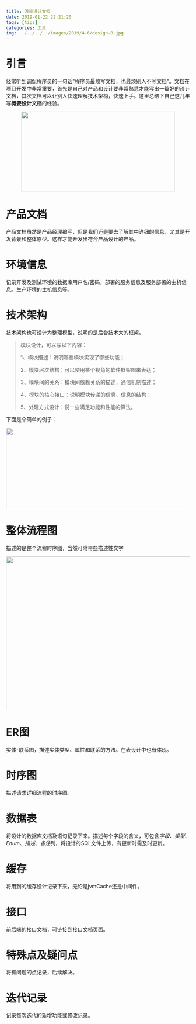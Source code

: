 ```yaml
---
title: 浅谈设计文档
date: 2019-01-22 22:21:20
tags: [tips]
categories: 工具
img: ../../../../images/2019/4-6/design-0.jpg
---
```


# 引言

经常听到调侃程序员的一句话"程序员最烦写文档，也最烦别人不写文档"。文档在项目开发中非常重要，首先是自己对产品和设计要非常熟悉才能写出一篇好的设计文档，其次文档可以让别人快速理解技术架构，快速上手。这里总结下自己这几年写**概要设计文档**的经验。<div align=center><img width="420" height="220" src="../../../../images/2019/4-6/design-0.jpg" algin="center"/></div><!-- more -->

# 产品文档

产品文档虽然是产品经理编写，但是我们还是要去了解其中详细的信息，尤其是开发背景和整体原型。这样才能开发出符合产品设计的产品。

# 环境信息

记录开发及测试环境的数据库用户名/密码，部署的服务信息及服务部署的主机信息。生产环境的主机信息等。

# 技术架构

技术架构也可设计为整理模型，说明的是后台技术大的框架。

> 模块设计，可以写以下内容：    
>
> 1、模块描述：说明哪些模块实现了哪些功能；    
>
> 2、模块层次结构：可以使用某个视角的软件框架图来表达；    
>
> 3、模块间的关系：模块间依赖关系的描述，通信机制描述；
>
>  4、模块的核心接口：说明模块传递的信息、信息的结构；
>
> 5、处理方式设计：说一些满足功能和性能的算法。

下面是个简单的例子：

<div align=center><img width="620" height="220" src="../../../../images/2019/4-6/design-3.jpg" algin="center"/></div>

# 整体流程图

 描述的是整个流程时序图，当然可附带些描述性文字

<div align=center><img width="620" height="420" src="../../../../images/2019/4-6/design-2.png" algin="center"/></div>

# ER图

实体-联系图，描述实体类型、属性和联系的方法。在表设计中也有体现。

# 时序图

描述请求详细流程的时序图。

# 数据表

将设计的数据库文档及语句记录下来。描述每个字段的含义，可包含*字段、类型、Enum、描述、备注*列，将设计的SQL文件上传，有更新时需及时更新。

# 缓存

将用到的缓存设计记录下来，无论是jvmCache还是中间件。

# 接口

前后端的接口文档，可链接到接口文档页面。

# 特殊点及疑问点

 将有问题的点记录，后续解决。

# 迭代记录

记录每次迭代的新增功能或修改记录。